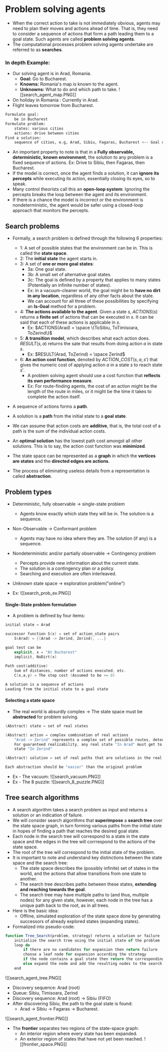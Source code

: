 # Problem solving agents
- When the correct action to take is not immediately obvious, agents may need to plan their moves and actions ahead of time. That is, they need to consider a sequence of actions that form a path leading them to a goal state. Such agents are called **problem solving agents**. 
- The computational processes problem solving agents undertake are referred to as **searches**. 
### In depth Example: 
- Our solving agent is in Arad, Romania. 
	- **Goal:** Go to Bucharest. 
	- **Knowns:** Romania's map is known to the agent.
	- **Unknowns:** What to do and which path to take. 
![[search_agent_map.PNG]]
- On holiday in Romania : Currently in Arad. 
- Flight leaves tomorrow from Bucharest. 
```bash
Formulate goal: 
	be in Bucharest
Formulate problem: 
	states: various cities 
	actions: drive between cities
Find a solution: 
	sequence of cities, e.g, Arad, Sibiu, Fagaras, Bucharest <-- Goal destination
```
- An important property to note is that in a **Fully observable, deterministic, known environment**, the solution to any problem is a fixed sequence of actions. Ex: Drive to Sibiu, then Fagaras, then Bucharest. 
- If the model is correct, once the agent finds a solution, it can **ignore its percepts** while executing its action, essentially closing its eyes, so to speak. 
- Many control theorists call this an **open-loop system**: Ignoring the percepts breaks the loop between the agent and its environment.
- If there is a chance the model is incorrect or the environment is nondeterministic, the agent would be safer using a closed-loop approach that monitors the percepts. 
## Search problems
- Formally, a search problem is defined through the following 6 properties: 
	- 1: A set of possible states that the environment can be in. This is called the **state space**. 
	- 2: The **initial state** the agent starts in. 
	- 3: A set of **one or more goal states**: 
		- 3a: One goal state. 
		- 3b: A small set of alternative goal states. 
		- 3c: The goal is defined by a property that applies to many states (Potentially an infinite number of states).
		- Ex: in a vacuum-cleaner world, the goal might be to **have no dirt in any location**, regardless of any other facts about the state. 
		- We can account for all three of these possibilities by specifying an **Is-Goal** method for a problem.
	- 4: **The actions available to the agent**. Given a state $s$, $ACTIONS(s)$ returns a **finite set** of actions that can be executed in $s$. It can be said that each of these actions is applicable in $s$.
		- Ex: $ACTIONS(Arad) = \space \{ToSibiu, ToTimisoara, ToZerind\}$
	- 5: **A transition model**, which describes what each action does. $RESULT(s,a)$ returns the sate that results from doing action $a$ in state $s$. 
		- Ex: $RESULT(Arad, ToZerind) = \space Zerind$
	- 6: **An action cost function**, denoted by $ACTION\_COST(s,a,s')$ that gives the numeric cost of applying action $a$ in a state $s$ to reach state $s'$. 
		- A problem solving agent should use a cost function that **reflects its own performance measure**. 
		- Ex: For route-finding agents, the cost of an action might be the length of the route in miles, or it might be the time it takes to complete the action itself. 

- A sequence of actions forms a **path**. 
- A solution is a **path** from the initial state to a **goal state**. 
- We can assume that action costs are **additive**, that is, the total cost of a path is the sum of the individual action costs. 
- An **optimal solution** has the lowest path cost amongst all other solutions. This is to say, the action cost function was **minimized**. 
- The state space can be represented as a **graph** in which the **vertices are states** and the **directed edges are actions**.
- The process of eliminating useless details from a representation is called **abstraction**. 
## Problem types 
- Deterministic, fully observable $\rightarrow$ single-state problem
	- Agents know exactly which state they will be in. The solution is a sequence.

- Non-Observable $\rightarrow$ Conformant problem
	- Agents may have no idea where they are. The solution (if any) is a sequence.

- Nondeterministic and/or partially observable $\rightarrow$ Contingency problem
	- Percepts provide new information about the current state.
	- The solution is a contingency plan or a policy.
	- Searching and execution are often interleaved.
	
- Unknown state space $\rightarrow$ exploration problem("online")
- Ex: 
	![[search_prob_ex.PNG]]
#### Single-State problem formulation
- A problem is defined by four items: 
```c++
initial state = Arad

successor function S(x) = set of action_state pairs
	S(Arad) = {(Arad -> Zerind, Zerind), ...}

goal test can be
	explicit, x = "At Bucharest"
	implicit, NoDirt(x)
	
Path cost(additive)
	Sum of distances, number of actions executed, etc. 
	C(x,a,y) = The step cost (Assumed to be >= 0)

A solution is a sequence of actions
Leading from the initial state to a goal state
```
#### Selecting a state space 
- The real world is absurdly complex $\rightarrow$ The state space must be **abstracted** for problem solving. 
```c++
(Abstract) state = set of real states

(Abstract) action = complex combination of real actions 
	"Arad -> Zerind" represents a complex set of possible routes, detours, etc.
	For guaranteed realizability, any real state "In Arad" must get to "some" real
	state "In Zerind"

(Abstract) solution = set of real paths that are solutions in the real world

Each abstraction should be "easier" than the original problem
```
- Ex - The  vacuum: 
![[search_vacuum.PNG]]
- Ex - The 8 puzzle: 
![[search_8_puzzle.PNG]]
## Tree search algorithms
- A search algorithm takes a search problem as input and returns a solution or an indication of failure. 
- We will consider search algorithms that **superimpose** a **search tree**  over the state space graph, in turn forming various paths from the initial state in hopes of finding a path that reaches the desired goal state. 
- Each node in the search tree will correspond to a state in the state space and the edges in the tree will corrrespond to the actions of the state space. 
- The root of the tree will correspond to the initial state of the problem. 
- It is important to note and understand key distinctions between the state space and the search tree: 
	- The state space describes the (possibly infinite) set of states in the world, and the actions that allow transitions from one state to another. 
	- The search tree describes paths between these states, **extending and reaching towards the goal**.  
	- The search tree may have multiple paths to (and thus, multiple nodes) for any given state, however, each node in the tree has a unique path back to the root, as in all trees.
- Here is the basic idea:  
	- Offline, simulated exploration of the state space done by generating successors of already explored states (expanding states).
- Formalized into pseudo-code: 
```javascript
function Tree_Search(problem, strategy) returns a solution or failure
	initialize the search tree using the initial state of the problem 
	loop do 
		if there are no candidates for expansion then return failure
		choose a leaf node for expansion according the strategy 
		if the node contains a goal state then return the corresponding solution 
		else expand the node and add the resulting nodes to the search tree
	end 
```
![[search_agent_tree.PNG]]
- Discovery sequence: Arad (root)
- Queue: Sibiu, Timisoara, Zerind
- Discovery sequence: Arad (root) $\rightarrow$ Sibiu (FIFO)
- After discovering Sibiu, the path to the goal state is found: 
	- Arad $\rightarrow$ Sibiu $\rightarrow$ Fagaras $\rightarrow$ Bucharest. 

![[search_agent_frontier.PNG]]

- The **frontier** separates two regions of the state-space graph: 
	- An interior region where every state has been expanded. 
	- An exterior region of states that have not yet been reached. 
![[frontier_space.PNG]]
